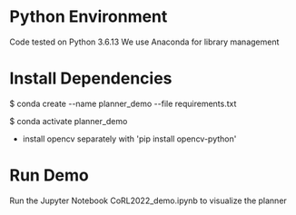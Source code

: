 # Python Environment
Code tested on Python 3.6.13
We use Anaconda for library management

# Install Dependencies
$ conda create --name planner_demo --file requirements.txt

$ conda activate planner_demo

- install opencv separately with 'pip install opencv-python'

# Run Demo
Run the Jupyter Notebook CoRL2022_demo.ipynb to visualize the planner

